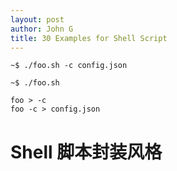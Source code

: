 ```yaml
---
layout: post
author: John G
title: 30 Examples for Shell Script
---
```


```shell
~$ ./foo.sh -c config.json
```

```shell
~$ ./foo.sh

foo > -c
foo -c > config.json
```

# Shell 脚本封装风格
